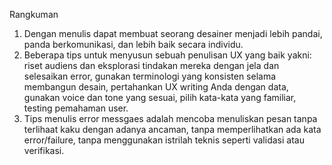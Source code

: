 Rangkuman

1. Dengan menulis dapat membuat seorang desainer menjadi lebih pandai, panda berkomunikasi, dan lebih baik secara individu.
2. Beberapa tips untuk menyusun sebuah penulisan UX yang baik yakni: riset audiens dan eksplorasi tindakan mereka dengan jela dan selesaikan error, gunakan terminologi yang konsisten selama membangun desain, pertahankan UX writing Anda dengan data, gunakan voice dan tone yang sesuai, pilih kata-kata yang familiar, testing pemahaman user.
3. Tips menulis error messgaes adalah mencoba menuliskan pesan tanpa terlihaat kaku dengan adanya ancaman, tanpa memperlihatkan ada kata error/failure, tanpa menggunakan istrilah teknis seperti validasi atau verifikasi.
